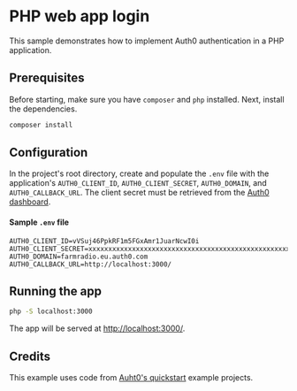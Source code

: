 # PHP web app login 

This sample demonstrates how to implement Auth0 authentication in a PHP application.

## Prerequisites

Before starting, make sure you have `composer` and `php` installed. Next, install the dependencies.

```bash
composer install
```
## Configuration

In the project's root directory, create and populate the `.env` file with the application's `AUTH0_CLIENT_ID`, `AUTH0_CLIENT_SECRET`, `AUTH0_DOMAIN`, and `AUTH0_CALLBACK_URL`. The client secret must be retrieved from the [Auth0 dashboard](https://manage.auth0.com/#/clients/vVSuj46PpkRF1m5FGxAmr1JuarNcwI0i/settings). 

#### Sample `.env` file

```
AUTH0_CLIENT_ID=vVSuj46PpkRF1m5FGxAmr1JuarNcwI0i 
AUTH0_CLIENT_SECRET=xxxxxxxxxxxxxxxxxxxxxxxxxxxxxxxxxxxxxxxxxxxxxxxxxxxxxxxxxxxxxxxx
AUTH0_DOMAIN=farmradio.eu.auth0.com
AUTH0_CALLBACK_URL=http://localhost:3000/
```

## Running the app

```bash
php -S localhost:3000
```

The app will be served at [http://localhost:3000/](http://localhost:3000/).

## Credits

This example uses code from [Auht0's quickstart](https://auth0.com/docs/quickstarts) example projects.
